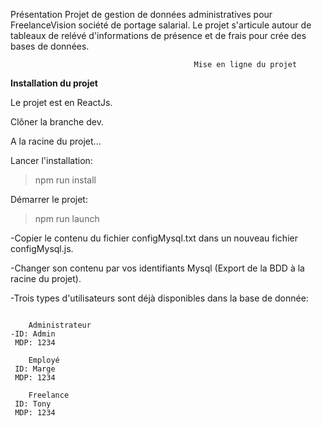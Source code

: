 Présentation
Projet de gestion de données administratives pour FreelanceVision société de portage salarial.
Le projet s'articule autour de tableaux de relévé d'informations de présence et de frais pour crée des bases de données.


                                             
                                             Mise en ligne du projet

  **Installation du projet**
  
Le projet est en ReactJs.

Clôner la branche dev.

A la racine du projet...

Lancer l'installation:

>npm run install

Démarrer le projet:

>npm run launch


-Copier le contenu du fichier configMysql.txt dans un nouveau fichier configMysql.js.

-Changer son contenu par vos identifiants Mysql (Export de la BDD à la racine du projet).

-Trois types d'utilisateurs sont déjà disponibles dans la base de donnée:
```

    Administrateur
-ID: Admin
 MDP: 1234
 
    Employé
 ID: Marge
 MDP: 1234
 
    Freelance
 ID: Tony
 MDP: 1234

```


